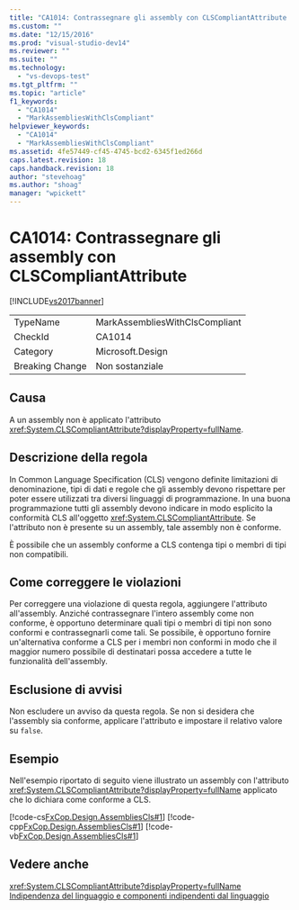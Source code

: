 ```yaml
---
title: "CA1014: Contrassegnare gli assembly con CLSCompliantAttribute | Microsoft Docs"
ms.custom: ""
ms.date: "12/15/2016"
ms.prod: "visual-studio-dev14"
ms.reviewer: ""
ms.suite: ""
ms.technology: 
  - "vs-devops-test"
ms.tgt_pltfrm: ""
ms.topic: "article"
f1_keywords: 
  - "CA1014"
  - "MarkAssembliesWithClsCompliant"
helpviewer_keywords: 
  - "CA1014"
  - "MarkAssembliesWithClsCompliant"
ms.assetid: 4fe57449-cf45-4745-bcd2-6345f1ed266d
caps.latest.revision: 18
caps.handback.revision: 18
author: "stevehoag"
ms.author: "shoag"
manager: "wpickett"
---
```

# CA1014: Contrassegnare gli assembly con CLSCompliantAttribute
[!INCLUDE[vs2017banner](../code-quality/includes/vs2017banner.md)]

|||  
|-|-|  
|TypeName|MarkAssembliesWithClsCompliant|  
|CheckId|CA1014|  
|Category|Microsoft.Design|  
|Breaking Change|Non sostanziale|  
  
## Causa  
 A un assembly non è applicato l'attributo <xref:System.CLSCompliantAttribute?displayProperty=fullName>.  
  
## Descrizione della regola  
 In Common Language Specification \(CLS\) vengono definite limitazioni di denominazione, tipi di dati e regole che gli assembly devono rispettare per poter essere utilizzati tra diversi linguaggi di programmazione.  In una buona programmazione tutti gli assembly devono indicare in modo esplicito la conformità CLS all'oggetto <xref:System.CLSCompliantAttribute>.  Se l'attributo non è presente su un assembly, tale assembly non è conforme.  
  
 È possibile che un assembly conforme a CLS contenga tipi o membri di tipi non compatibili.  
  
## Come correggere le violazioni  
 Per correggere una violazione di questa regola, aggiungere l'attributo all'assembly.  Anziché contrassegnare l'intero assembly come non conforme, è opportuno determinare quali tipi o membri di tipi non sono conformi e contrassegnarli come tali.  Se possibile, è opportuno fornire un'alternativa conforme a CLS per i membri non conformi in modo che il maggior numero possibile di destinatari possa accedere a tutte le funzionalità dell'assembly.  
  
## Esclusione di avvisi  
 Non escludere un avviso da questa regola.  Se non si desidera che l'assembly sia conforme, applicare l'attributo e impostare il relativo valore su `false`.  
  
## Esempio  
 Nell'esempio riportato di seguito viene illustrato un assembly con l'attributo <xref:System.CLSCompliantAttribute?displayProperty=fullName> applicato che lo dichiara come conforme a CLS.  
  
 [!code-cs[FxCop.Design.AssembliesCls#1](../code-quality/codesnippet/CSharp/ca1014-mark-assemblies-with-clscompliantattribute_1.cs)]
 [!code-cpp[FxCop.Design.AssembliesCls#1](../code-quality/codesnippet/CPP/ca1014-mark-assemblies-with-clscompliantattribute_1.cpp)]
 [!code-vb[FxCop.Design.AssembliesCls#1](../code-quality/codesnippet/VisualBasic/ca1014-mark-assemblies-with-clscompliantattribute_1.vb)]  
  
## Vedere anche  
 <xref:System.CLSCompliantAttribute?displayProperty=fullName>   
 [Indipendenza del linguaggio e componenti indipendenti dal linguaggio](../Topic/Language%20Independence%20and%20Language-Independent%20Components.md)